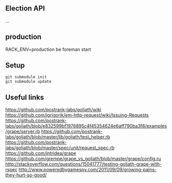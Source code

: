 ## Election API

...

## production

RACK_ENV=production be foreman start

## Setup

```
git submodule init
git submodule update
```

## Useful links
https://github.com/postrank-labs/goliath/wiki
https://github.com/igrigorik/em-http-request/wiki/Issuing-Requests
https://github.com/postrank-labs/goliath/blob/e832599bf1976895c4f45354624e6aff790ba3f8/examples/grape/server.rb
https://github.com/postrank-labs/goliath/blob/master/lib/goliath/test_helper.rb
https://github.com/postrank-labs/goliath/blob/master/spec/unit/request_spec.rb
https://github.com/intridea/grape
https://github.com/grempe/grape_vs_goliath/blob/master/grape/config.ru
http://stackoverflow.com/questions/15041777/testing-goliath-grape-with-rspec
http://www.poweredbygamespy.com/2011/09/09/growing-pains-they-hurt-so-good/



